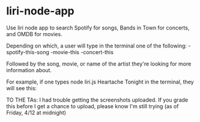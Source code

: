 # liri-node-app

Use liri node app to search Spotify for songs, Bands in Town for concerts, and OMDB for movies. 

Depending on which, a user will type in the terminal one of the following:
  -spotify-this-song
  -movie-this
  -concert-this
  
Followed by the song, movie, or name of the artist they're looking for more information about. 

For example, if one types node liri.js Heartache Tonight in the terminal, they will see this:

TO THE TAs: I had trouble getting the screenshots uploaded. If you grade this before I get a chance to upload, please know I'm still trying (as of Friday, 4/12 at midnight)
